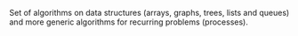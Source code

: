 Set of algorithms on data structures (arrays, graphs, trees, lists and queues) and more generic algorithms for recurring problems (processes).
